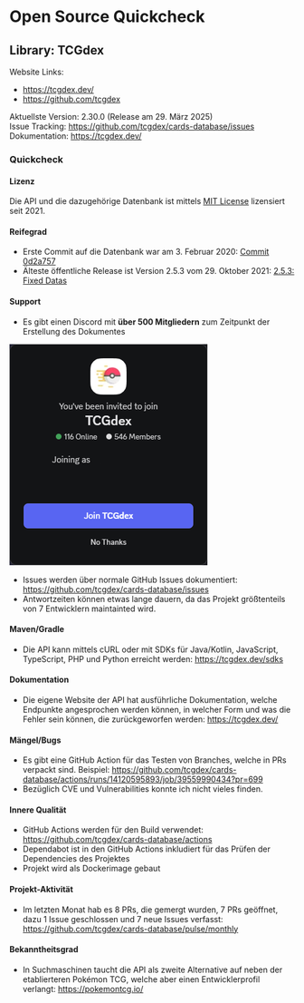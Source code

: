 # Open Source Quickcheck

## Library: TCGdex

Website Links:

- <https://tcgdex.dev/>
- <https://github.com/tcgdex>

Aktuellste Version: 2.30.0 (Release am 29. März 2025)\
Issue Tracking: <https://github.com/tcgdex/cards-database/issues>\
Dokumentation: <https://tcgdex.dev/>

### Quickcheck

#### Lizenz

Die API und die dazugehörige Datenbank ist mittels [MIT License](https://github.com/tcgdex/cards-database/blob/master/LICENSE) lizensiert seit 2021.

#### Reifegrad

- Erste Commit auf die Datenbank war am 3. Februar 2020: [Commit 0d2a757](https://github.com/tcgdex/cards-database/commit/0d2a757cae242abfdf567385d0b9a1ec3e84a485)
- Älteste öffentliche Release ist Version 2.5.3 vom 29. Oktober 2021: [2.5.3: Fixed Datas](https://github.com/tcgdex/cards-database/releases/tag/2.5.3)

#### Support

- Es gibt einen Discord mit **über 500 Mitgliedern** zum Zeitpunkt der Erstellung des Dokumentes

![Discord](../assets/discord.png)

- Issues werden über normale GitHub Issues dokumentiert: <https://github.com/tcgdex/cards-database/issues>
- Antwortzeiten können etwas lange dauern, da das Projekt größtenteils von 7 Entwicklern maintainted wird.

#### Maven/Gradle

- Die API kann mittels cURL oder mit SDKs für Java/Kotlin, JavaScript, TypeScript, PHP und Python erreicht werden: <https://tcgdex.dev/sdks>

#### Dokumentation

- Die eigene Website der API hat ausführliche Dokumentation, welche Endpunkte angesprochen werden können, in welcher Form und was die Fehler sein können, die zurückgeworfen werden: <https://tcgdex.dev/>

#### Mängel/Bugs

- Es gibt eine GitHub Action für das Testen von Branches, welche in PRs verpackt sind. Beispiel: <https://github.com/tcgdex/cards-database/actions/runs/14120595893/job/39559990434?pr=699>
- Bezüglich CVE und Vulnerabilities konnte ich nicht vieles finden.

#### Innere Qualität

- GitHub Actions werden für den Build verwendet: <https://github.com/tcgdex/cards-database/actions>
- Dependabot ist in den GitHub Actions inkludiert für das Prüfen der Dependencies des Projektes
- Projekt wird als Dockerimage gebaut

#### Projekt-Aktivität

- Im letzten Monat hab es 8 PRs, die gemergt wurden, 7 PRs geöffnet, dazu 1 Issue geschlossen und 7 neue Issues verfasst: <https://github.com/tcgdex/cards-database/pulse/monthly>

#### Bekanntheitsgrad

- In Suchmaschinen taucht die API als zweite Alternative auf neben der etablierteren Pokémon TCG, welche aber einen Entwicklerprofil verlangt: <https://pokemontcg.io/>

